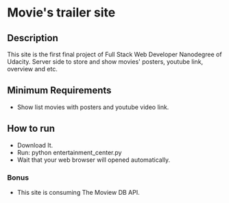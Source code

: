 # Movie's trailer site

## Description
This site is the first final project of Full Stack Web Developer Nanodegree of Udacity.
Server side to store and show movies' posters, youtube link, overview and etc.

## Minimum Requirements

* Show list movies with posters and youtube video link.

## How to run

* Download It.
* Run: python entertainment_center.py
* Wait that your web browser will opened automatically.

### Bonus

* This site is consuming The Moview DB API.





